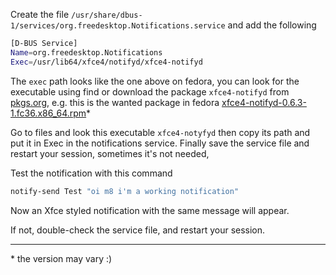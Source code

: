 Create the file `/usr/share/dbus-1/services/org.freedesktop.Notifications.service` and add the following

```bash
[D-BUS Service]
Name=org.freedesktop.Notifications
Exec=/usr/lib64/xfce4/notifyd/xfce4-notifyd
```

The `exec` path looks like the one above on fedora, you can look for the executable using find or download the package `xfce4-notifyd` from [pkgs.org](https://pkgs.org), e.g. this is the wanted package in fedora [xfce4-notifyd-0.6.3-1.fc36.x86_64.rpm](https://fedora.pkgs.org/36/fedora-x86_64/xfce4-notifyd-0.6.3-1.fc36.x86_64.rpm.html)\*

Go to files and look this executable `xfce4-notyfyd` then copy its path and put it in Exec in the notifications service. Finally save the service file and restart your session, sometimes it's not needed,

Test the notification with this command

```bash
notify-send Test "oi m8 i'm a working notification"
```

Now an Xfce styled notification with the same message will appear.

If not, double-check the service file, and restart your session.

---

\* the version may vary :)
